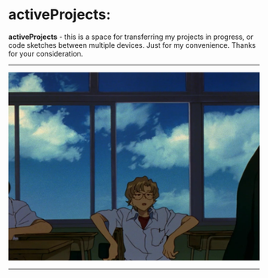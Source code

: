 # activeProjects:

**activeProjects** - this is a space for transferring my projects in progress, or code sketches between multiple devices. Just for my convenience. Thanks for your consideration.

---

![I'm in the process of:](./ignore/bg.jpg)

---

